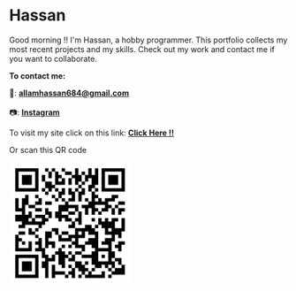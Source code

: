 # Hassan
Good morning !! I'm Hassan, a hobby programmer. This portfolio collects my most recent projects and my skills. Check out my work and contact me if you want to collaborate.

<strong>To contact me:</strong>

📧: <a href="mailto: allamhassan684@gmail.com"><strong>allamhassan684@gmail.com</strong></a>
<br>
<br>
📷: <a href="https://www.instagram.com/hassuna_05/"><strong>Instagram</strong></a>

To visit my site click on this link: <a href="https://portfoliioo.github.io/h/"><strong>Click Here !!</strong></a>

Or scan this QR code

<img src="images/QRCode.png" width="220" height="220">
